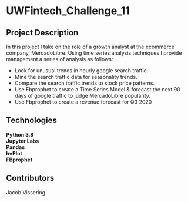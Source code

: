 # UWFintech_Challenge_11

## Project Description
In this project I take on the role of a growth analyst at the ecommerce company, MercadoLibre. Using time series analysis techniques I provide management a series of analysis as follows:  
+ Look for unusual trends in hourly google search traffic.
+ Mine the search traffic data for seasonality trends.
+ Compare the search traffic trends to stock price patterns.
+ Use Fbprophet to create a Time Series Model & forecast the next 90 days of google traffic to judge MercadoLibre popularity.
+ Use Fbprophet to create a revenue forecast for Q3 2020

## Technologies
**Python 3.8**  
**Jupyter Labs**  
**Pandas**  
**hvPlot**  
**FBprophet**

## Contributors
Jacob Vissering